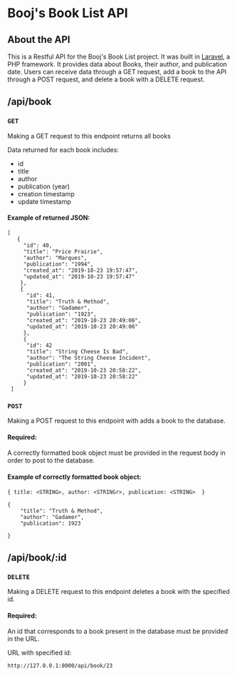 # Booj's Book List API

## About the API

This is a Restful API for the Booj's Book List project. It was built in [Laravel](https://laravel.com/), a PHP framework. It 
provides data about Books, their author, and publication date. Users can receive data through a GET request, add a book to the
API through a POST request, and delete a book with a DELETE request. 

## /api/book

### **`GET`**

Making a GET request to this endpoint returns all books

Data returned for each book includes:

* id
* title
* author
* publication (year)
* creation timestamp
* update timestamp

#### Example of returned JSON:

```
[
   {
     "id": 40,
     "title": "Price Prairie",
     "author": "Marques",
     "publication": "1994",
     "created_at": "2019-10-23 19:57:47",
     "updated_at": "2019-10-23 19:57:47"
    },
    {
      "id": 41,
      "title": "Truth & Method",
      "author": "Gadamer",
      "publication": "1923",
      "created_at": "2019-10-23 20:49:06",
      "updated_at": "2019-10-23 20:49:06"
     },
     {
      "id": 42
      "title": "String Cheese Is Bad",
      "author": "The String Cheese Incident",
      "publication": "2001",
      "created_at": "2019-10-23 20:58:22",
      "updated_at": "2019-10-23 20:58:22"
     }    
 ]
  ```

### **`POST`**

Making a POST request to this endpoint with adds a book to the database. 

#### Required:
A correctly formatted book object must be provided in the request body in order to post to the database.

#### Example of correctly formatted book object:
```
{ title: <STRING>, author: <STRINGr>, publication: <STRING>  }
```

```
{
	"title": "Truth & Method",
	"author": "Gadamer",
	"publication": 1923
	
}
```

## /api/book/:id

### **`DELETE`**

Making a DELETE request to this endpoint deletes a book with the specified id. 

#### Required:
An id that corresponds to a book present in the database must be provided in the URL.

URL with specified id:

`http://127.0.0.1:8000/api/book/23`
